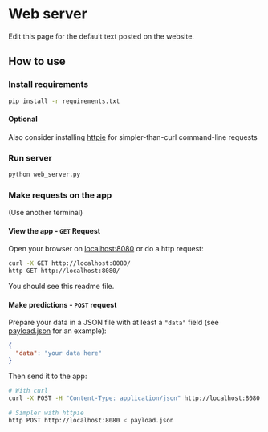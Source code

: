 # Web server

Edit this page for the default text posted on the website.


## How to use

### Install requirements
```bash
pip install -r requirements.txt
```

#### Optional
Also consider installing [httpie](http://httpie.org) for simpler-than-curl command-line requests

### Run server
```bash
python web_server.py
```

### Make requests on the app

(Use another terminal)

#### View the app - `GET` Request

Open your browser on [localhost:8080](http://localhost:8080/) or do a http request:
```bash
curl -X GET http://localhost:8080/
http GET http://localhost:8080/
```

You should see this readme file.

#### Make predictions - `POST` request

Prepare your data in a JSON file with at least a `"data"` field (see [payload.json](payload.json) for an example):
```json
{
  "data": "your data here"
}
```


Then send it to the app:

```bash
# With curl
curl -X POST -H "Content-Type: application/json" http://localhost:8080 -d @payload.json

# Simpler with httpie
http POST http://localhost:8080 < payload.json
```
